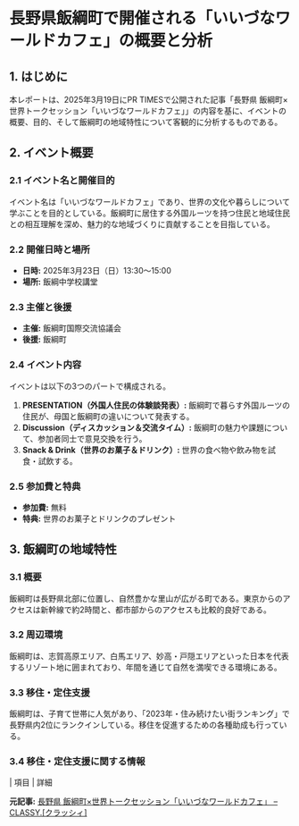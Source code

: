 # 長野県飯綱町で開催される「いいづなワールドカフェ」の概要と分析

## 1. はじめに

本レポートは、2025年3月19日にPR TIMESで公開された記事「長野県 飯綱町×世界トークセッション「いいづなワールドカフェ」」の内容を基に、イベントの概要、目的、そして飯綱町の地域特性について客観的に分析するものである。

## 2. イベント概要

### 2.1 イベント名と開催目的

イベント名は「いいづなワールドカフェ」であり、世界の文化や暮らしについて学ぶことを目的としている。飯綱町に居住する外国ルーツを持つ住民と地域住民との相互理解を深め、魅力的な地域づくりに貢献することを目指している。

### 2.2 開催日時と場所

* **日時:** 2025年3月23日（日）13:30～15:00
* **場所:** 飯綱中学校講堂

### 2.3 主催と後援

* **主催:** 飯綱町国際交流協議会
* **後援:** 飯綱町

### 2.4 イベント内容

イベントは以下の3つのパートで構成される。

1. **PRESENTATION（外国人住民の体験談発表）:** 飯綱町で暮らす外国ルーツの住民が、母国と飯綱町の違いについて発表する。
2. **Discussion（ディスカッション＆交流タイム）:** 飯綱町の魅力や課題について、参加者同士で意見交換を行う。
3. **Snack & Drink（世界のお菓子＆ドリンク）:** 世界の食べ物や飲み物を試食・試飲する。

### 2.5 参加費と特典

* **参加費:** 無料
* **特典:** 世界のお菓子とドリンクのプレゼント

## 3. 飯綱町の地域特性

### 3.1 概要

飯綱町は長野県北部に位置し、自然豊かな里山が広がる町である。東京からのアクセスは新幹線で約2時間と、都市部からのアクセスも比較的良好である。

### 3.2 周辺環境

飯綱町は、志賀高原エリア、白馬エリア、妙高・戸隠エリアといった日本を代表するリゾート地に囲まれており、年間を通じて自然を満喫できる環境にある。

### 3.3 移住・定住支援

飯綱町は、子育て世帯に人気があり、「2023年・住み続けたい街ランキング」で長野県内2位にランクインしている。移住を促進するための各種助成も行っている。

### 3.4 移住・定住支援に関する情報

| 項目 | 詳細 

**元記事:** [長野県 飯綱町×世界トークセッション「いいづなワールドカフェ」 – CLASSY.[クラッシィ]](https://classy-online.jp/partner/prtimes/230887/)
